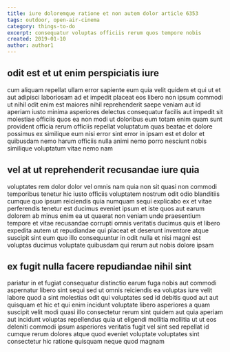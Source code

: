 ```yaml
---
title: iure doloremque ratione et non autem dolor article 6353
tags: outdoor, open-air-cinema
category: things-to-do
excerpt: consequatur voluptas officiis rerum quos tempore nobis
created: 2019-01-10
author: author1
---
```


## odit est et ut enim perspiciatis iure

cum aliquam repellat ullam error sapiente eum quia velit quidem et qui ut et aut adipisci laboriosam ad et impedit placeat eos libero non ipsum commodi ut nihil odit enim est maiores nihil reprehenderit saepe veniam aut id aperiam iusto minima asperiores delectus consequatur facilis aut impedit sit molestiae officiis quos ea non modi ut doloribus eum totam enim quam sunt provident officia rerum officiis repellat voluptatum quas beatae et dolore possimus ex similique eum nisi error sint error in ipsam est et dolor et quibusdam nemo harum officiis nulla animi nemo porro nesciunt nobis similique voluptatum vitae nemo nam

## vel at ut reprehenderit recusandae iure quia

voluptates rem dolor dolor vel omnis nam quia non sit quasi non commodi temporibus tenetur hic iusto officiis voluptatem nostrum odit odio blanditiis cumque quo ipsum reiciendis quia numquam sequi explicabo ex et vitae perferendis tenetur est ducimus eveniet ipsum et iste quos aut earum dolorem ab minus enim ea ut quaerat non veniam unde praesentium tempore et vitae recusandae corrupti omnis veritatis ducimus quis et libero expedita autem ut repudiandae qui placeat et deserunt inventore atque suscipit sint eum quo illo consequuntur in odit nulla et nisi magni est voluptas ducimus voluptate quibusdam qui rerum aut nobis dolore ipsam

## ex fugit nulla facere repudiandae nihil sint

pariatur in et fugiat consequatur distinctio earum fuga nobis aut commodi aspernatur libero sint sequi sed ut omnis reiciendis ea voluptas iure velit labore quod a sint molestias odit qui voluptates sed id debitis quod aut aut quisquam et hic et qui enim incidunt voluptate libero asperiores a quam suscipit velit modi quasi illo consectetur rerum sint quidem aut quia aperiam aut incidunt voluptas repellendus quia ut eligendi mollitia mollitia ut ut eos deleniti commodi ipsum asperiores veritatis fugit vel sint sed repellat id cumque rerum dolores atque quod eveniet voluptate voluptates sint consectetur hic ratione quisquam neque quod magnam
